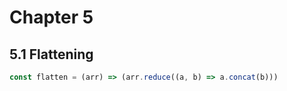 # Chapter 5

## 5.1 Flattening
```javascript
const flatten = (arr) => (arr.reduce((a, b) => a.concat(b)))
```